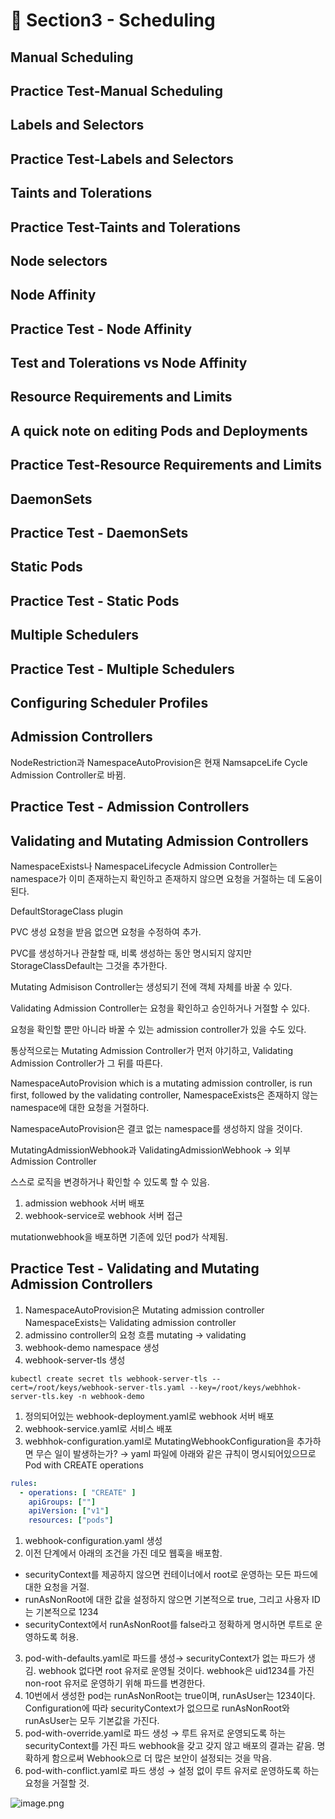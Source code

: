 # 🍨 Section3 - Scheduling

## Manual Scheduling


## Practice Test-Manual Scheduling


## Labels and Selectors


## Practice Test-Labels and Selectors


## Taints and Tolerations


## Practice Test-Taints and Tolerations


## Node selectors


## Node Affinity


## Practice Test - Node Affinity


## Test and Tolerations vs Node Affinity


## Resource Requirements and Limits


## A quick note on editing Pods and Deployments


## Practice Test-Resource Requirements and Limits


## DaemonSets


## Practice Test - DaemonSets


## Static Pods


## Practice Test - Static Pods


## Multiple Schedulers


## Practice Test - Multiple Schedulers


## Configuring Scheduler Profiles


## Admission Controllers


NodeRestriction과 NamespaceAutoProvision은 현재 NamsapceLife Cycle Admission Controller로 바뀜.


## Practice Test - Admission Controllers


## Validating and Mutating Admission Controllers


NamespaceExists나 NamespaceLifecycle Admission Controller는 namespace가 이미 존재하는지 확인하고 존재하지 않으면 요청을 거절하는 데 도움이 된다.


DefaultStorageClass plugin


PVC 생성 요청을 받음 없으면 요청을 수정하여 추가.


PVC를 생성하거나 관찰할 때, 비록 생성하는 동안 명시되지 않지만 StorageClassDefault는 그것을 추가한다.


Mutating Admisison Controller는 생성되기 전에 객체 자체를 바꿀 수 있다.


Validating Admission Controller는 요청을 확인하고 승인하거나 거절할 수 있다.


요청을 확인할 뿐만 아니라 바꿀 수 있는 admission controller가 있을 수도 있다.


통상적으로는 Mutating Admission Controller가 먼저 야기하고, Validating Admission Controller가 그 뒤를 따른다.


NamespaceAutoProvision which is a mutating admission controller, is run first, followed by the validating controller, NamespaceExists은 존재하지 않는 namespace에 대한 요청을 거절하다.


NamespaceAutoProvision은 결코 없는 namespace를 생성하지 않을 것이다.


MutatingAdmissionWebhook과 ValidatingAdmissionWebhook → 외부 Admission Controller


스스로 로직을 변경하거나 확인할 수 있도록 할 수 있음.

1. admission webhook 서버 배포
2. webhook-service로 webhook 서버 접근

mutationwebhook을 배포하면 기존에 있던 pod가 삭제됨.


## Practice Test - Validating and Mutating Admission Controllers

1. NamespaceAutoProvision은 Mutating admission controller
NamespaceExists는 Validating admission controller
2. admissino controller의 요청 흐름
mutating → validating
3. webhook-demo namespace 생성
4. webhook-server-tls 생성

```shell
kubectl create secret tls webhook-server-tls --cert=/root/keys/webhook-server-tls.yaml --key=/root/keys/webhhok-server-tls.key -n webhook-demo
```

1. 정의되어있는 webhook-deployment.yaml로 webhook 서버 배포
2. webhook-service.yaml로 서비스 배포
3. webhhok-configuration.yaml로 MutatingWebhookConfiguration을 추가하면 무슨 일이 발생하는가?
→ yaml 파일에 아래와 같은 규칙이 명시되어있으므로 Pod with CREATE operations

```yaml
rules:
  - operations: [ "CREATE" ]
    apiGroups: [""]
    apiVersion: ["v1"]
    resources: ["pods"]
```

1. webhook-configuration.yaml 생성
2. 이전 단계에서 아래의 조건을 가진 데모 웹훅을 배포함.
- securityContext를 제공하지 않으면 컨테이너에서 root로 운영하는 모든 파드에 대한 요청을 거절.
- runAsNonRoot에 대한 값을 설정하지 않으면 기본적으로 true, 그리고 사용자 ID는 기본적으로 1234
- securityContext에서 runAsNonRoot를 false라고 정확하게 명시하면 루트로 운영하도록 허용.
3. pod-with-defaults.yaml로 파드를 생성→ securityContext가 없는 파드가 생김.
webhook 없다면 root 유저로 운영될 것이다. webhook은 uid1234를 가진 non-root 유저로 운영하기 위해 파드를 변경한다.
4. 10번에서 생성한 pod는 runAsNonRoot는 true이며, runAsUser는 1234이다.
Configuration에 따라 securityContext가 없으므로 runAsNonRoot와 runAsUser는 모두 기본값을 가진다.
5. pod-with-override.yaml로 파드 생성 → 루트 유저로 운영되도록 하는 securityContext를 가진 파드
webhook을 갖고 갖지 않고 배포의 결과는 같음.
명확하게 함으로써 Webhook으로 더 많은 보안이 설정되는 것을 막음.
6. pod-with-conflict.yaml로 파드 생성 → 
설정 없이 루트 유저로 운영하도록 하는 요청을 거절할 것.

![image.png](https://prod-files-secure.s3.us-west-2.amazonaws.com/b2ea2032-00e9-4883-a13b-cb03cf5b2334/501c3b54-0de4-44d6-afe6-eca0c6373e4f/image.png?X-Amz-Algorithm=AWS4-HMAC-SHA256&X-Amz-Content-Sha256=UNSIGNED-PAYLOAD&X-Amz-Credential=ASIAZI2LB4663T2BYDEO%2F20250514%2Fus-west-2%2Fs3%2Faws4_request&X-Amz-Date=20250514T140942Z&X-Amz-Expires=3600&X-Amz-Security-Token=IQoJb3JpZ2luX2VjEF4aCXVzLXdlc3QtMiJGMEQCIFnr8zOzdBEvmTt4n9Ui6zhwl9CopC3pkgB5jd54ZhBsAiAqya6FDYYL3HeoO43Zz%2F0R6gNXuCnN0%2Byqhd2PhfWtUCr%2FAwgXEAAaDDYzNzQyMzE4MzgwNSIMjmaq9Z8BXktxQakoKtwDm9NJI%2FmyHCBPbOGElwiB845Vcdh%2BLO6FRJsVtr2ZZqQBqnMaBEKfR%2BFflh8zdZ8CPWLOR1P2Y0%2FuRp2rAmm4SCzxkGSyU3%2BVtp3lWRgmtHG7wJ1980L3l8gIwlai6bV41oSAHs3fIsEWoSHnF3nhc4TW%2B1pPf9YOYneBPh70dfWb9l4%2BxvJltTSOW88o3WRnUeM5ER%2B%2FTIrLoaacn1mXZkEIIas5RKg4OhgXC0QrZbFwVhzz%2Bho8NwFGLdtwNkhcZgIWV79awevmKFmrNTDSi8lihay8tmH6XL90keVdxZbrN2dr0DgRlQUTK38RHQAYeVSXXCAbGnstozTyVhWoSXwhb68NnDPxV2egoCYZ%2FoVy9gr%2FrBScusTdY%2F%2BH942LG85AEpfPIuTYvntahSlOZq2GQceH6bSOV1HUHhze8jYG8s%2BESWn2JLHDZpAIZ%2B%2FFLcGSqmngwHODArubw%2BhDAFLD8C84YhDY02LUkPXL85lQX1hCO7hsMnS7gn5PnPyaH0tGciZrkU%2FZLE37b87ysfmY45E2Y7g3ZkubL2p7%2FSaehBI85L57Zq8mei%2FbiLoKAX7KY50yJGBrZBhMo9Hqd17dlQRihQZz7Svz7BUhKoFuZH2CufvJPsRPpncw77qSwQY6pgFA3AchUTCEbYQrxdFdjB8TLhxRvc1kynurnv5nMig%2BWZb2kgQSKMsUXdUTCssxeXNBXwZq9zDl2p1%2BIMUGOn4SntbMOsvJB7qlFXTYD52cBMUVH4GnJ04Ex%2FfYFwygG6FirUp4Ilu%2BjCP5UBkxXq%2FdHnD4Gp2GMf4iHr0enQgTetqgcd8UDzxAn6nlnwq9T5xr%2F%2BUp7X%2B9rwPirOMPyPY4o6FDOR%2FW&X-Amz-Signature=ba0dae31c142d3b43b5e9eb859146995e48bb6abe970c463224454d62ede6ba2&X-Amz-SignedHeaders=host&x-id=GetObject)

